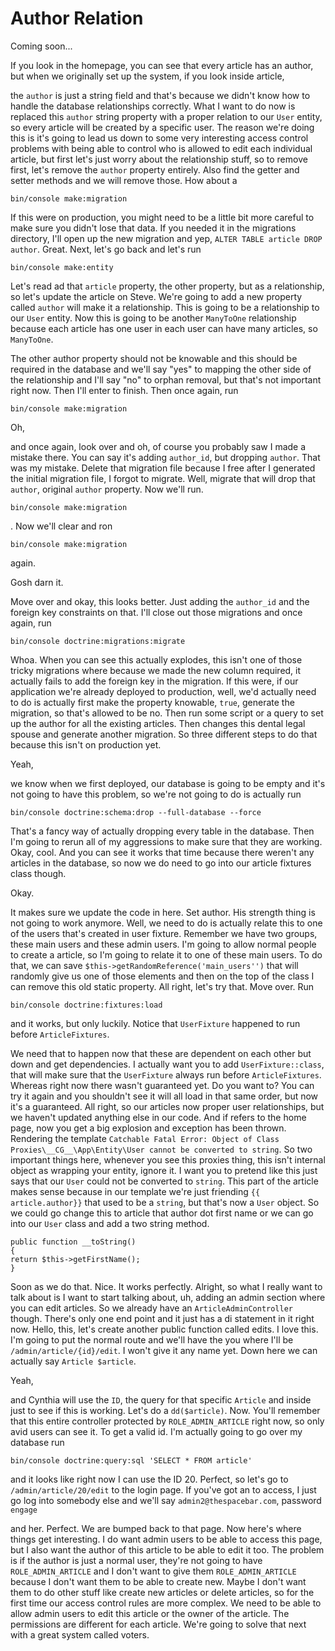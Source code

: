 # Author Relation

Coming soon...

If you look in the homepage, you can see that every article has an author, but when
we originally set up the system, if you look inside article,

the `author` is just a string field and that's because we didn't know how to handle
the
database relationships correctly. What I want to do now is replaced this `author`
string property with a proper relation to our `User` entity, so every article will be
created by a specific user. The reason we're doing this is it's going to lead us down
to some very interesting access control problems with being able to control who is
allowed to edit each individual article, but first let's just worry about the
relationship stuff, so to remove first, let's remove the `author` property entirely.
Also find the getter and setter methods and we will remove those. How about a
```
bin/console make:migration
```
If this were on production, you might need to be a little bit more careful to make
sure you didn't
lose that data. If you needed it in the migrations directory, I'll open up the new
migration and yep, `ALTER TABLE article DROP author`. Great. Next, let's go back and
let's run
```
bin/console make:entity
```
Let's read ad that `article` property, the other property, but
as a relationship, so let's update the article on Steve. We're going to add a new
property called `author` will make it a relationship. This is going to be a
relationship to our `User` entity. Now this is going to be another `ManyToOne`
relationship because each article has one user in each user can have many articles,
so `ManyToOne`.

The other author property should not be knowable and this should be required in the
database and we'll say "yes" to mapping the other side of the relationship and I'll
say
"no" to orphan removal, but that's not important right now. Then I'll enter to
finish.
Then once again, run
```
bin/console make:migration
```
Oh,

and once again, look over and oh, of course you probably saw I made a mistake there.
You can say it's adding `author_id`, but dropping `author`. That was my mistake.
Delete
that migration file because I free after I generated the initial migration file, I
forgot to migrate. Well, migrate that will drop that `author`, original `author`
property. Now we'll run.
```
bin/console make:migration
```
. Now we'll clear and ron
```
bin/console make:migration
```
again.

Gosh darn it.

Move over and okay, this looks better. Just adding the `author_id` and the foreign
key
constraints on that. I'll close out those migrations and once again, run
```
bin/console doctrine:migrations:migrate
```
Whoa. When you can see this actually explodes, this
isn't one of those tricky migrations where because we made the new column required,
it actually fails to add the foreign key in the migration. If this were, if our
application we're already deployed to production, well, we'd actually need to do is
actually first make the property knowable, `true`, generate the migration, so that's
allowed to be no. Then run some script or a query to set up the author for all the
existing articles. Then changes this dental legal spouse and generate another
migration. So three different steps to do that because this isn't on production yet.

Yeah,

we know when we first deployed, our database is going to be empty and it's not going
to have this problem, so we're not going to do is actually run
```
bin/console doctrine:schema:drop --full-database --force
```
That's a fancy way of actually
dropping every table in the database. Then I'm going to rerun all of my aggressions
to make sure that they are working. Okay, cool. And you can see it works that time
because there weren't any articles in the database, so now we do need to go into our
article fixtures class though.

Okay.

It makes sure we update the code in here. Set author. His strength thing is not going
to work anymore. Well, we need to do is actually relate this to one of the users
that's created in user fixture. Remember we have two groups, these main users and
these admin users. I'm going to allow normal people to create a article, so I'm going
to relate it to one of these main users. To do that, we can save
`$this->getRandomReference('main_users'')` that will randomly give us one
of those elements and then on the top of the class I can remove this old static
property. All right, let's try that. Move over. Run
```
bin/console doctrine:fixtures:load
```
and it works, but only luckily. Notice that `UserFixture` happened to run
before `ArticleFixtures`.

We need that to happen now that these are dependent on each other but down and get
dependencies. I actually want you to add `UserFixture::class`, that will
make sure that the `UserFixture` always run before `ArticleFixtures`. Whereas right
now
there wasn't guaranteed yet. Do you want to? You can try it again and you shouldn't
see it will all load in that same order, but now it's a guaranteed. All right, so our
articles now proper user relationships, but we haven't updated anything else in our
code. And if refers to the home page, now you get a big explosion and exception has
been thrown. Rendering the template `Catchable Fatal Error: Object of Class
Proxies\__CG__\App\Entity\User cannot be converted to string`. So two important
things here, whenever you see
this proxies thing, this isn't internal object as wrapping your entity, ignore it. I
want you to pretend like this just says that our `User` could not be converted to
`string`. This part of the article makes sense because in our template we're just
friending `{{ article.author}}` that used to be a `string`, but that's now a `User`
object.
So we could go change this to article that author dot first name or we can go into
our `User` class and add a two string method.
```
public function __toString()
{
return $this->getFirstName();
}
```
Soon as we do that. Nice. It works
perfectly. Alright, so what I really want to talk about is I want to start talking
about, uh, adding an admin section where you can edit articles. So we already have an
`ArticleAdminController` though. There's only one end point and it just has a di
statement in it right now. Hello, this, let's create another public function called
edits. I love this. I'm going to put the normal route and we'll have the you where
I'll be `/admin/article/{id}/edit`. I won't give it any name yet.
Down here we can actually say `Article $article`.

Yeah,

and Cynthia will use the `ID`, the query for that specific `Article` and inside just
to see if this is working. Let's do a `dd($article)`. Now. You'll remember that this
entire controller protected by `ROLE_ADMIN_ARTICLE` right now, so only avid users can
see it. To get a valid id. I'm actually going to go over my database run
```
bin/console doctrine:query:sql 'SELECT * FROM article'
```
and it looks like right now I can use the ID 20.
Perfect, so let's go to `/admin/article/20/edit` to the login page. If you've got
an to access, I just go log into somebody else and we'll say
`admin2@thespacebar.com`, password `engage`

and her. Perfect. We are bumped back to that page. Now here's where things get
interesting. I do want admin users to be able to access this page, but I also want
the author of this article to be able to edit it too. The problem is if the author is
just a normal user, they're not going to have `ROLE_ADMIN_ARTICLE` and I don't want
to
give them `ROLE_ADMIN_ARTICLE` because I don't want them to be able to create new.
Maybe I don't want them to do other stuff like create new articles or delete
articles, so for the first time our access control rules are more complex. We need to
be able to allow admin users to edit this article or the owner of the article. The
permissions are different for each article. We're going to solve that next with a
great system called voters.